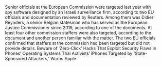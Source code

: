 Senior officials at the European Commission were targeted last year with spy software designed by an Israeli surveillance firm, according to two EU officials and documentation reviewed by Reuters.
Among them was Didier Reynders, a senior Belgian statesman who has served as the European Justice Commissioner since 2019, according to one of the documents. At least four other commission staffers were also targeted, according to the document and another person familiar with the matter. The two EU officials confirmed that staffers at the commission had been targeted but did not provide details.
Beware of ‘Zero-Click’ Hacks That Exploit Security Flaws in Phones’ Operating Systems
Thai Activists’ iPhones Targeted by ‘State-Sponsored Attackers,’ Warns Apple